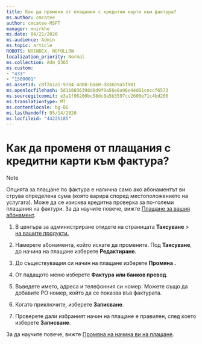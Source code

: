 ```yaml
---
title: Как да променя от плащания с кредитни карти към фактура?
ms.author: cmcatee
author: cmcatee-MSFT
manager: mnirkhe
ms.date: 04/21/2020
ms.audience: Admin
ms.topic: article
ROBOTS: NOINDEX, NOFOLLOW
localization_priority: Normal
ms.collection: Adm_O365
ms.custom:
- "433"
- "1500001"
ms.assetid: c8f2a1a1-9704-4d08-ba60-d836b9a5f981
ms.openlocfilehash: 5d118036398d8d9f9a56e8a96e44d81ceccf6573
ms.sourcegitcommit: e3a1f96200bc58dc8a5b3597cc2600e71c4bd266
ms.translationtype: MT
ms.contentlocale: bg-BG
ms.lasthandoff: 05/14/2020
ms.locfileid: "44225185"
---
```

# <a name="how-do-i-change-from-credit-card-payments-to-invoice"></a>Как да променя от плащания с кредитни карти към фактура?

> [!NOTE]
> Опцията за плащане по фактура е налична само ако абонаментът ви струва определена сума (която варира според местоположението на услугата). Може да се изисква кредитна проверка за по-големи плащания на фактури. За да научите повече, вижте [Плащане за вашия абонамент](https://docs.microsoft.com/office365/admin/subscriptions-and-billing/pay-for-your-subscription).

1. В центъра за администриране отидете на страницата **Таксуване**  >  [на вашите продукти.](https://go.microsoft.com/fwlink/p/?linkid=842054)

2. Намерете абонамента, който искате да промените. Под **Таксуване**, до начина на плащане изберете **Редактиране**.

3. До съществуващия си начин на плащане изберете **Промяна .**

4. От падащото меню изберете **Фактура или банков превод**.

5. Въведете името, адреса и телефонния си номер. Можете също да добавите PO номер, който да се показва във фактурата.

6. Когато приключите, изберете **Записване**.

7. Проверете дали избраният начин на плащане е правилен, след което изберете **Записване**.

За да научите повече, вижте [Промяна на начина ви на плащане](https://docs.microsoft.com/microsoft-365/commerce/billing-and-payments/change-payment-method).